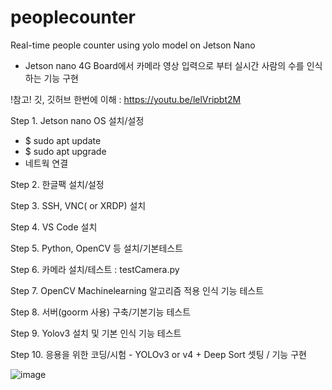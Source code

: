 # peoplecounter
Real-time people counter using yolo model on Jetson Nano

- Jetson nano 4G Board에서 카메라 영상 입력으로 부터 실시간 사람의 수를 인식하는 기능 구현

!참고! 깃, 깃허브 한번에 이해 : https://youtu.be/lelVripbt2M

Step 1. Jetson nano OS 설치/설정
  - $ sudo apt update
  - $ sudo apt upgrade
  - 네트웍 연결


Step 2. 한글팩 설치/설정

Step 3. SSH, VNC( or XRDP) 설치

Step 4. VS Code 설치

Step 5. Python, OpenCV 등 설치/기본테스트

Step 6. 카메라 설치/테스트
 : testCamera.py
 
Step 7. OpenCV Machinelearning 알고리즘 적용 인식 기능 테스트

Step 8. 서버(goorm 사용) 구축/기본기능 테스트

Step 9. Yolov3 설치 및 기본 인식 기능 테스트

Step 10. 응용을 위한 코딩/시험 - YOLOv3 or v4 + Deep Sort 셋팅 / 기능 구현

![image](https://user-images.githubusercontent.com/77879548/147557691-de8cd7a9-907c-4b8b-8aaa-02a47a0e2bdb.png)
